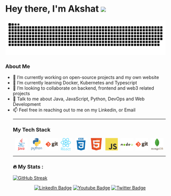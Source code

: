 <h1>
  Hey there, I'm Akshat
  <img src="https://media.giphy.com/media/hvRJCLFzcasrR4ia7z/giphy.gif" width="30px"/>
</h1>
<div id="pacman" align="center">
<img src="https://github.com/Akshat-Mishra101/Akshat-Mishra101/blob/main/Images/grid-snake.svg" alt="commit grid snake">
</div>

 <h3>About Me</h3>
  <ul>
    <li>🔭 I’m currently working on open-source projects and my own website</li>
    <li>🌱 I’m currently learning Docker, Kubernetes and Typescript</li>
    <li>👯 I’m looking to collaborate on backend, frontend and web3 related projects</li>
    <li>💬 Talk to me about Java, JavaScript, Python, DevOps and Web Development</li>
    <li>📫 Feel free in reaching out to me on my Linkedin, or Email</li>


---

### My Tech Stack 
<div align="center">
  <img src="https://github.com/devicons/devicon/blob/master/icons/java/java-original-wordmark.svg" title="Java" alt="Java" width="40" height="40"/>&nbsp;
  <img src="https://github.com/devicons/devicon/blob/master/icons/python/python-original-wordmark.svg" title="Python" alt="Python" width="40" height="40"/>&nbsp;
  <img src="https://github.com/devicons/devicon/blob/master/icons/git/git-original-wordmark.svg" title="Git" **alt="Git" width="40" height="40"/>
  <img src="https://github.com/devicons/devicon/blob/master/icons/react/react-original-wordmark.svg" title="React" alt="React" width="40" height="40"/>&nbsp;
  <img src="https://github.com/devicons/devicon/blob/master/icons/css3/css3-plain-wordmark.svg"  title="CSS3" alt="CSS" width="40" height="40"/>&nbsp;
  <img src="https://github.com/devicons/devicon/blob/master/icons/html5/html5-original.svg" title="HTML5" alt="HTML" width="40" height="40"/>&nbsp;
  <img src="https://github.com/devicons/devicon/blob/master/icons/javascript/javascript-original.svg" title="JavaScript" alt="JavaScript" width="40" 
  <img src="https://github.com/devicons/devicon/blob/master/icons/mysql/mysql-original-wordmark.svg" title="MySQL"  alt="MySQL" width="40" height="40"/>&nbsp;
  <img src="https://github.com/devicons/devicon/blob/master/icons/nodejs/nodejs-original-wordmark.svg" title="NodeJS" alt="NodeJS" width="40" height="40"/>&nbsp;
  <img src="https://github.com/devicons/devicon/blob/master/icons/git/git-original-wordmark.svg" title="Git" **alt="Git" width="40" height="40"/>&nbsp;
  <img src="https://github.com/devicons/devicon/blob/master/icons/mongodb/mongodb-original-wordmark.svg" title="Mongodb" alt="Mongodb" width="40" height="40"/>
  
  

</div>


---

### :fire: My Stats :

[![GitHub Streak](http://github-readme-streak-stats.herokuapp.com?user=Akshat-Mishra101&theme=dark&hide_border=true)](https://git.io/streak-stats)


<div align="center" id="badges">
  <img src="https://komarev.com/ghpvc/?username=Akshat-Mishra101&style=flat-square&color=blue" alt=""/>
  <a href="https://www.linkedin.com/in/0xakshat/"><img src="https://img.shields.io/badge/LinkedIn-blue?style=for-the-badge&logo=linkedin&logoColor=white" alt="LinkedIn Badge"/></a>
  <a href="#"><img src="https://img.shields.io/badge/YouTube-red?style=for-the-badge&logo=youtube&logoColor=white" alt="Youtube Badge"/></a>
  <a href="https://twitter.com/0xakshat"><img src="https://img.shields.io/badge/Twitter-blue?style=for-the-badge&logo=twitter&logoColor=white" alt="Twitter Badge"/></a>
</div>


